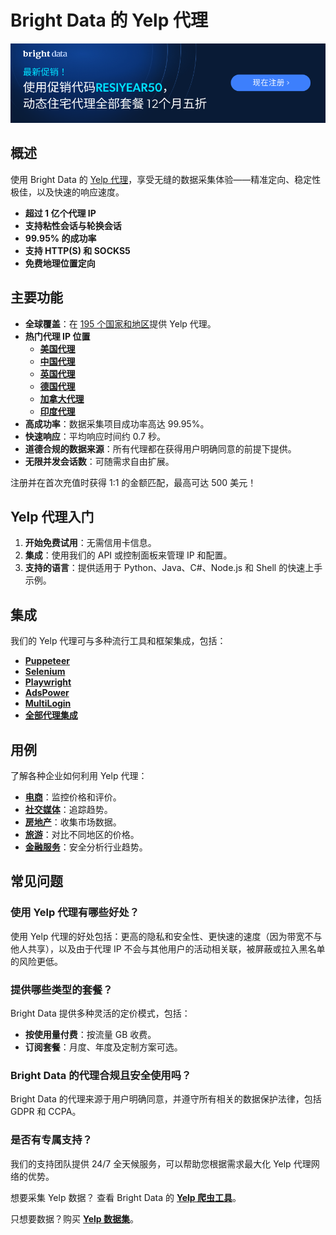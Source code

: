 # Bright Data 的 Yelp 代理

[![优惠](https://github.com/bright-cn/Rotating-Residential-Proxies/raw/main/50%25%20off%20promo%20(1).png)](https://www.bright.cn/solutions/yelp-proxy)

## 概述
使用 Bright Data 的 [Yelp 代理](https://www.bright.cn/solutions/yelp-proxy)，享受无缝的数据采集体验——精准定向、稳定性极佳，以及快速的响应速度。

- **超过 1 亿个代理 IP**
- **支持粘性会话与轮换会话**
- **99.95% 的成功率**
- **支持 HTTP(S) 和 SOCKS5**
- **免费地理位置定向**

## 主要功能
- **全球覆盖**：在 [195 个国家和地区](https://www.bright.cn/locations)提供 Yelp 代理。
- **热门代理 IP 位置**
    - [**美国代理**](https://www.bright.cn/locations/united-states)
    - [**中国代理**](https://www.bright.cn/locations/cn)
    - [**英国代理**](https://www.bright.cn/locations/gb)
    - [**德国代理**](https://www.bright.cn/locations/de)
    - [**加拿大代理**](https://www.bright.cn/locations/ca)
    - [**印度代理**](https://www.bright.cn/locations/in)
- **高成功率**：数据采集项目成功率高达 99.95%。
- **快速响应**：平均响应时间约 0.7 秒。
- **道德合规的数据来源**：所有代理都在获得用户明确同意的前提下提供。
- **无限并发会话数**：可随需求自由扩展。

注册并在首次充值时获得 1:1 的金额匹配，最高可达 500 美元！

## Yelp 代理入门
1. **开始免费试用**：无需信用卡信息。
2. **集成**：使用我们的 API 或控制面板来管理 IP 和配置。
3. **支持的语言**：提供适用于 Python、Java、C#、Node.js 和 Shell 的快速上手示例。

## 集成
我们的 Yelp 代理可与多种流行工具和框架集成，包括：

- [**Puppeteer**](https://www.bright.cn/integration/puppeteer)
- [**Selenium**](https://www.bright.cn/integration/selenium)
- [**Playwright**](https://www.bright.cn/integration/playwright)
- [**AdsPower**](https://www.bright.cn/integration/adspower)
- [**MultiLogin**](https://www.bright.cn/integration/multilogin)
- [**全部代理集成**](https://www.bright.cn/integration)

## 用例
了解各种企业如何利用 Yelp 代理：

- [**电商**](https://www.bright.cn/use-cases/ecommerce)：监控价格和评价。
- [**社交媒体**](https://www.bright.cn/use-cases/social-media-for-marketing)：追踪趋势。
- [**房地产**](https://www.bright.cn/use-cases/real-estate)：收集市场数据。
- [**旅游**](https://www.bright.cn/use-cases/travel)：对比不同地区的价格。
- [**金融服务**](https://www.bright.cn/use-cases/financial)：安全分析行业趋势。

## 常见问题

### 使用 Yelp 代理有哪些好处？
使用 Yelp 代理的好处包括：更高的隐私和安全性、更快速的速度（因为带宽不与他人共享），以及由于代理 IP 不会与其他用户的活动相关联，被屏蔽或拉入黑名单的风险更低。

### 提供哪些类型的套餐？
Bright Data 提供多种灵活的定价模式，包括：
- **按使用量付费**：按流量 GB 收费。
- **订阅套餐**：月度、年度及定制方案可选。

### Bright Data 的代理合规且安全使用吗？
Bright Data 的代理来源于用户明确同意，并遵守所有相关的数据保护法律，包括 GDPR 和 CCPA。

### 是否有专属支持？
我们的支持团队提供 24/7 全天候服务，可以帮助您根据需求最大化 Yelp 代理网络的优势。

想要采集 Yelp 数据？
查看 Bright Data 的 [**Yelp 爬虫工具**](https://www.bright.cn/products/web-scraper/yelp)。

只想要数据？购买 [**Yelp 数据集**](https://www.bright.cn/products/datasets/yelp)。

